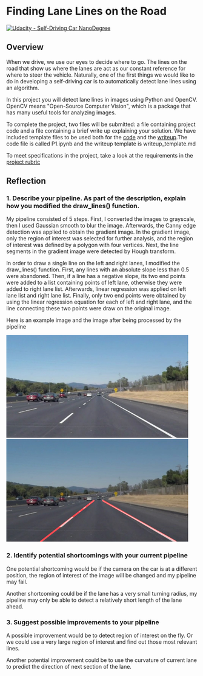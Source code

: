 # **Finding Lane Lines on the Road** 
[![Udacity - Self-Driving Car NanoDegree](https://s3.amazonaws.com/udacity-sdc/github/shield-carnd.svg)](http://www.udacity.com/drive)

## Overview

When we drive, we use our eyes to decide where to go.  The lines on the road that show us where the lanes are act as our constant reference for where to steer the vehicle.  Naturally, one of the first things we would like to do in developing a self-driving car is to automatically detect lane lines using an algorithm.

In this project you will detect lane lines in images using Python and OpenCV.  OpenCV means "Open-Source Computer Vision", which is a package that has many useful tools for analyzing images.  

To complete the project, two files will be submitted: a file containing project code and a file containing a brief write up explaining your solution. We have included template files to be used both for the [code](https://github.com/udacity/CarND-LaneLines-P1/blob/master/P1.ipynb) and the [writeup](https://github.com/udacity/CarND-LaneLines-P1/blob/master/writeup_template.md).The code file is called P1.ipynb and the writeup template is writeup_template.md 

To meet specifications in the project, take a look at the requirements in the [project rubric](https://review.udacity.com/#!/rubrics/322/view)


## Reflection

### 1. Describe your pipeline. As part of the description, explain how you modified the draw_lines() function.

My pipeline consisted of 5 steps. First, I converted the images to grayscale, then I used Gaussian smooth to blur the image. Afterwards, the Canny edge detection was applied to obtain the gradient image. In the gradient image, only the region of interest was selected for further analysis, and the region of interest was defined by a polygon with four vertices. Next, the line segments in the gradient image were detected by Hough transform.

In order to draw a single line on the left and right lanes, I modified the draw_lines() function. First, any lines with an absolute slope less than 0.5 were abandoned. Then, if a line has a negative slope, its two end points were added to a list containing points of left lane, otherwise they were added to right lane list. Afterwards, linear regression was applied on left lane list and right lane list. Finally, only two end points were obtained by using the linear regression equation for each of left and right lane, and the line connecting these two points were draw on the original image.

Here is an example image and the image after being processed by the pipeline

<img src="test_images/solidWhiteCurve.jpg" width="480" alt="Combined Image" />

<img src="test_images_output/solidWhiteCurve.jpg" width="480" alt="Combined Image2" />

### 2. Identify potential shortcomings with your current pipeline

One potential shortcoming would be if the camera on the car is at a different position, the region of interest of the image will be changed and my pipeline may fail.

Another shortcoming could be if the lane has a very small turning radius, my pipeline may only be able to detect a relatively short length of the lane ahead.

### 3. Suggest possible improvements to your pipeline

A possible improvement would be to detect region of interest on the fly. Or we could use a very large region of interest and find out those most relevant lines.

Another potential improvement could be to use the curvature of current lane to predict the direction of next section of the lane.

